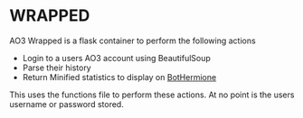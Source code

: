 # WRAPPED

AO3 Wrapped is a flask container to perform the following actions
- Login to a users AO3 account using BeautifulSoup
- Parse their history
- Return Minified statistics to display on [BotHermione](https://bothermione.com/wrapped)

This uses the functions file to perform these actions. At no point is the users username or password stored. 
